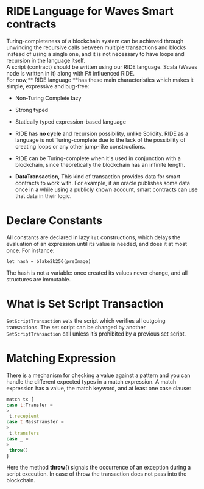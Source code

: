 # RIDE Language for Waves Smart contracts

Turing-completeness of a blockchain system can be achieved through unwinding the recursive calls between multiple transactions and blocks instead of using a single one, and it is not necessary to have loops and recursion in the language itself.  
A script \(contract\) should be written using our RIDE language. Scala \(Waves node is written in it\) along with F\# influenced RIDE.  
For now,** RIDE language **has these main characteristics which makes it simple, expressive and bug-free:

* Non-Turing Complete lazy

* Strong typed

* Statically typed expression-based language

* RIDE has **no cycle** and recursion possibility, unlike Solidity. RIDE as a language is not Turing-complete due to the lack of the possibility of creating loops or any other jump-like constructions.
* RIDE can be Turing-complete when it's used in conjunction with a blockchain, since theoretically the blockchain has an infinite length.
* **DataTransaction**, This kind of transaction provides data for smart contracts to work with. For example, if an oracle publishes some data once in a while using a publicly known account, smart contracts can use that data in their logic.

# Declare Constants

All constants are declared in lazy `let` constructions, which delays the evaluation of an expression until its value is needed, and does it at most once. For instance:

`let hash = blake2b256(preImage)`

The hash is not a variable: once created its values never change, and all structures are immutable.

# What is Set Script Transaction

`SetScriptTransaction` sets the script which verifies all outgoing transactions. The set script can be changed by another `SetScriptTransaction` call unless it’s prohibited by a previous set script.

# Matching Expression

There is a mechanism for checking a value against a pattern and you can handle the different expected types in a match expression. A match expression has a value, the match keyword, and at least one case clause:

```js
match tx {
case t:Transfer =
>
 t.recepient
case t:MassTransfer =
>
 t.transfers
case _ =
>
 throw()
}
```

Here the method **throw\(\)** signals the occurrence of an exception during a script execution. In case of throw the transaction does not pass into the blockchain.

